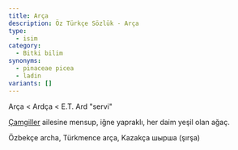 ```yaml
---
title: Arça
description: Öz Türkçe Sözlük - Arça
type:
  - isim
category:
  - Bitki bilim
synonyms:
  - pinaceae picea
  - ladin
variants: []
---
```

Arça < Ardça < E.T. Ard "servi"

[Çamgiller](/sozluk/çam) ailesine mensup, iğne yapraklı, her daim yeşil olan ağaç.

Özbekçe archa, Türkmence arça, Kazakça шырша (şırşa)
